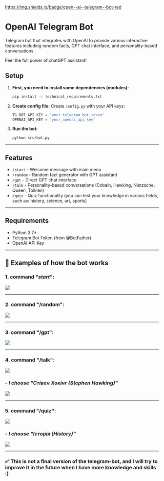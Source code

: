 https://img.shields.io/badge/open--ai--telegram--bot-red

# OpenAI Telegram Bot

Telegram bot that integrates with OpenAI to provide various interactive features including random facts, GPT chat interface, and personality-based conversations.

Feel the full power of chatGPT assistant!

## Setup

1. **First, you need to install some dependencies (modules):**
   ```bash
   pip install -r technical_requirements.txt
   ```

2. **Create config file:**
   Create `config.py` with your API keys:
   ```python
   TG_BOT_API_KEY = "your_telegram_bot_token"
   OPENAI_API_KEY = "your_openai_api_key"
   ```

3. **Run the bot:**
   ```bash
   python src/bot.py
   ```
___
## Features

- `/start` - Welcome message with main menu 
- `/random` - Random fact generator with GPT assistant 
- `/gpt` - Direct GPT chat interface  
- `/talk` - Personality-based conversations (Cobain, Hawking, Nietzsche, Queen, Tolkien)
- `/quiz` - Quiz functionality (you can test your knowledge in various fields, such as: history, science, art, sports)
___
## Requirements

- Python 3.7+
- Telegram Bot Token (from @BotFather)
- OpenAI API Key
___
## :construction_worker: Examples of how the bot works

### 1. command "_start_":
![](screenshots/screenshot1.png)

---

### 2. command "/random":
![](screenshots/screenshot2.png)

---

### 3. command "/gpt":
![](screenshots/screenshot3.png)

---

### 4. command "/talk":
![](screenshots/screenshot4.png)

### - _I choose "Стівен Хокінг (Stephen Hawking)"_

![](screenshots/screenshot4.1.png)

---

### 5. command "/quiz":
![](screenshots/screenshot5.png)

### - _I choose "Історія (History)"_

![](screenshots/screenshot5.1.png)


___

### :white_check_mark: This is not a final version of the telegram-bot, and I will try to improve it in the future when I have more knowledge and skills :)

